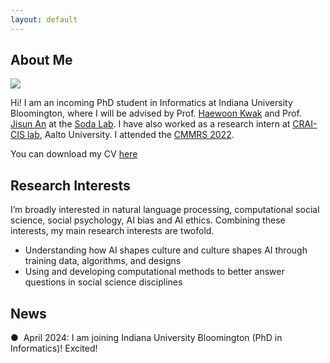 ```yaml
---
layout: default
---
```


## About Me

<img class="profile-picture" src="profile_2.jpg">

Hi! I am an incoming PhD student in Informatics at Indiana University Bloomington, where I will be advised by Prof. [Haewoon Kwak](https://haewoon.io/) and Prof. [Jisun An](https://jisun.me/) at the [Soda Lab](https://soda-labo.github.io/). I have also worked as a research intern at [CRAI-CIS lab](https://crai-cis.aalto.fi/), Aalto University. I attended the [CMMRS 2022](https://cmmrs2022.mpi-sws.org/).

You can download my CV [here](CV.pdf)

## Research Interests

I’m broadly interested in natural language processing, computational social science, social psychology, AI bias and AI ethics. Combining these interests, my main research interests are twofold.
* Understanding how AI shapes culture and culture shapes AI through training data, algorithms, and designs
* Using and developing computational methods to better answer questions in social science disciplines

## News
<div class="news-container">
    <p>●  &nbsp;April 2024: I am joining Indiana University Bloomington (PhD in Informatics)! Excited!</p>
</div>


<br />
<br />
<br />
